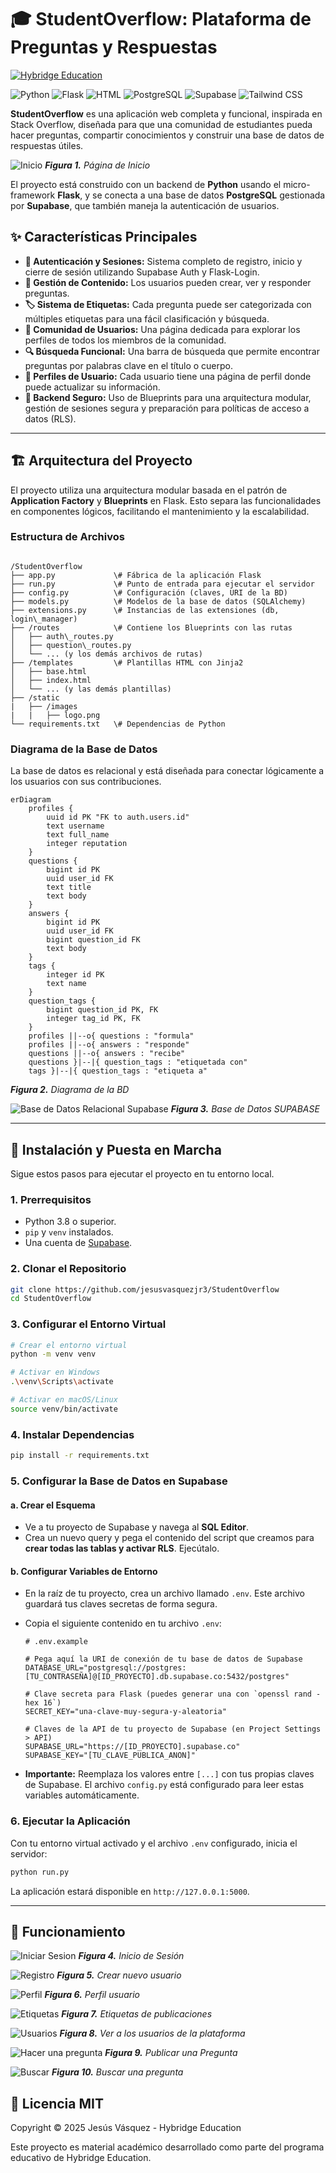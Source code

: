 # 🎓 StudentOverflow: Plataforma de Preguntas y Respuestas

[![Hybridge Education](https://img.shields.io/badge/Hybridge-Education-lightgrey)](https://www.hybridge.education)

![Python](https://img.shields.io/badge/Python-3776AB?style=for-the-badge&logo=python&logoColor=white)
![Flask](https://img.shields.io/badge/Flask-000000?style=for-the-badge&logo=flask&logoColor=white)
![HTML](https://img.shields.io/badge/HTML5-E34F26?style=for-the-badge&logo=html5&logoColor=white)
![PostgreSQL](https://img.shields.io/badge/PostgreSQL-4169E1?style=for-the-badge&logo=postgresql&logoColor=white)
![Supabase](https://img.shields.io/badge/Supabase-3FCF8E?style=for-the-badge&logo=supabase&logoColor=white)
![Tailwind CSS](https://img.shields.io/badge/Tailwind_CSS-38B2AC?style=for-the-badge&logo=tailwind-css&logoColor=white)

**StudentOverflow** es una aplicación web completa y funcional, inspirada en Stack Overflow, diseñada para que una comunidad de estudiantes pueda hacer preguntas, compartir conocimientos y construir una base de datos de respuestas útiles.

![Inicio](static/images/Inicio.png)
***Figura 1.** Página de Inicio*

El proyecto está construido con un backend de **Python** usando el micro-framework **Flask**, y se conecta a una base de datos **PostgreSQL** gestionada por **Supabase**, que también maneja la autenticación de usuarios.

## ✨ Características Principales

-   **👤 Autenticación y Sesiones:** Sistema completo de registro, inicio y cierre de sesión utilizando Supabase Auth y Flask-Login.
-   **📝 Gestión de Contenido:** Los usuarios pueden crear, ver y responder preguntas.
-   **🏷️ Sistema de Etiquetas:** Cada pregunta puede ser categorizada con múltiples etiquetas para una fácil clasificación y búsqueda.
-   **👥 Comunidad de Usuarios:** Una página dedicada para explorar los perfiles de todos los miembros de la comunidad.
-   **🔍 Búsqueda Funcional:** Una barra de búsqueda que permite encontrar preguntas por palabras clave en el título o cuerpo.
-   **👤 Perfiles de Usuario:** Cada usuario tiene una página de perfil donde puede actualizar su información.
-   **🔐 Backend Seguro:** Uso de Blueprints para una arquitectura modular, gestión de sesiones segura y preparación para políticas de acceso a datos (RLS).

---

## 🏗️ Arquitectura del Proyecto

El proyecto utiliza una arquitectura modular basada en el patrón de **Application Factory** y **Blueprints** en Flask. Esto separa las funcionalidades en componentes lógicos, facilitando el mantenimiento y la escalabilidad.

### Estructura de Archivos
```

/StudentOverflow
├── app.py             \# Fábrica de la aplicación Flask
├── run.py             \# Punto de entrada para ejecutar el servidor
├── config.py          \# Configuración (claves, URI de la BD)
├── models.py          \# Modelos de la base de datos (SQLAlchemy)
├── extensions.py      \# Instancias de las extensiones (db, login\_manager)
├── /routes            \# Contiene los Blueprints con las rutas
│   ├── auth\_routes.py
│   ├── question\_routes.py
│   └── ... (y los demás archivos de rutas)
├── /templates         \# Plantillas HTML con Jinja2
│   ├── base.html
│   ├── index.html
│   └── ... (y las demás plantillas)
├── /static
|   ├── /images
|   |   ├── logo.png
└── requirements.txt   \# Dependencias de Python

````

### Diagrama de la Base de Datos

La base de datos es relacional y está diseñada para conectar lógicamente a los usuarios con sus contribuciones.

```mermaid
erDiagram
    profiles {
        uuid id PK "FK to auth.users.id"
        text username
        text full_name
        integer reputation
    }
    questions {
        bigint id PK
        uuid user_id FK
        text title
        text body
    }
    answers {
        bigint id PK
        uuid user_id FK
        bigint question_id FK
        text body
    }
    tags {
        integer id PK
        text name
    }
    question_tags {
        bigint question_id PK, FK
        integer tag_id PK, FK
    }
    profiles ||--o{ questions : "formula"
    profiles ||--o{ answers : "responde"
    questions ||--o{ answers : "recibe"
    questions }|--|{ question_tags : "etiquetada con"
    tags }|--|{ question_tags : "etiqueta a"
````

***Figura 2.** Diagrama de la BD*

![Base de Datos Relacional Supabase](static/supabase-db.png)
***Figura 3.** Base de Datos SUPABASE*

-----

## 🚀 Instalación y Puesta en Marcha

Sigue estos pasos para ejecutar el proyecto en tu entorno local.

### 1\. Prerrequisitos

  * Python 3.8 o superior.
  * `pip` y `venv` instalados.
  * Una cuenta de [Supabase](https://supabase.com/).

### 2\. Clonar el Repositorio

```bash
git clone https://github.com/jesusvasquezjr3/StudentOverflow
cd StudentOverflow
```

### 3\. Configurar el Entorno Virtual

```bash
# Crear el entorno virtual
python -m venv venv

# Activar en Windows
.\venv\Scripts\activate

# Activar en macOS/Linux
source venv/bin/activate
```

### 4\. Instalar Dependencias

```bash
pip install -r requirements.txt
```

### 5\. Configurar la Base de Datos en Supabase

#### a. Crear el Esquema

  * Ve a tu proyecto de Supabase y navega al **SQL Editor**.
  * Crea un nuevo query y pega el contenido del script que creamos para **crear todas las tablas y activar RLS**. Ejecútalo.

#### b. Configurar Variables de Entorno

  * En la raíz de tu proyecto, crea un archivo llamado `.env`. Este archivo guardará tus claves secretas de forma segura.

  * Copia el siguiente contenido en tu archivo `.env`:

    ```env
    # .env.example

    # Pega aquí la URI de conexión de tu base de datos de Supabase
    DATABASE_URL="postgresql://postgres:[TU_CONTRASEÑA]@[ID_PROYECTO].db.supabase.co:5432/postgres"

    # Clave secreta para Flask (puedes generar una con `openssl rand -hex 16`)
    SECRET_KEY="una-clave-muy-segura-y-aleatoria"

    # Claves de la API de tu proyecto de Supabase (en Project Settings > API)
    SUPABASE_URL="https://[ID_PROYECTO].supabase.co"
    SUPABASE_KEY="[TU_CLAVE_PUBLICA_ANON]"
    ```

  * **Importante:** Reemplaza los valores entre `[...]` con tus propias claves de Supabase. El archivo `config.py` está configurado para leer estas variables automáticamente.

### 6\. Ejecutar la Aplicación

Con tu entorno virtual activado y el archivo `.env` configurado, inicia el servidor:

```bash
python run.py
```

La aplicación estará disponible en `http://127.0.0.1:5000`.

-----

## 🌊 Funcionamiento

![Iniciar Sesion](static/images/login.png)
***Figura 4.** Inicio de Sesión*

![Registro](static/images/register.png)
***Figura 5.** Crear nuevo usuario*

![Perfil](static/images/perfil.png)
***Figura 6.** Perfil usuario*

![Etiquetas](static/images/etiquetas.png)
***Figura 7.** Etiquetas de publicaciones*

![Usuarios](static/images/users.png)
***Figura 8.** Ver a los usuarios de la plataforma*

![Hacer una pregunta](static/images/preguntar.png)
***Figura 9.** Publicar una Pregunta*

![Buscar](static/images/search.png)
***Figura 10.** Buscar una pregunta*

## 📜 Licencia MIT
Copyright © 2025 Jesús Vásquez - Hybridge Education

Este proyecto es material académico desarrollado como parte del programa educativo de Hybridge Education.

